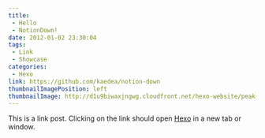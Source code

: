 ```yaml
---
title:
 - Hello
 - NotionDown!
date: 2012-01-02 23:30:04
tags:
 - Link
 - Showcase
categories:
 - Hexo
link: https://github.com/kaedea/notion-down
thumbnailImagePosition: left
thumbnailImage: http://d1u9biwaxjngwg.cloudfront.net/hexo-website/peak-140.jpg
---
```




This is a link post. Clicking on the link should open [Hexo](http://www.hexo.io/) in a new tab or window.
<!-- more -->




<!-- Generated by HexoWriter
notion-down.version = 0.1.0
notion-down.revision = b'7581650'
Title = ['Hello', 'NotionDown!']
Date = 2012-01-02 23:30:04
Published = true
Category = Hexo
Tag = ['Link', 'Showcase']
FileLocate = 
FileName = hexo-link-post
hexo.link = https://github.com/kaedea/notion-down
hexo.thumbnailImagePosition = left
hexo.thumbnailImage = http://d1u9biwaxjngwg.cloudfront.net/hexo-website/peak-140.jpg
-->

